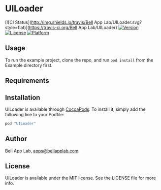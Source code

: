 # UILoader

[![CI Status](http://img.shields.io/travis/Bell App Lab/UILoader.svg?style=flat)](https://travis-ci.org/Bell App Lab/UILoader)
[![Version](https://img.shields.io/cocoapods/v/UILoader.svg?style=flat)](http://cocoapods.org/pods/UILoader)
[![License](https://img.shields.io/cocoapods/l/UILoader.svg?style=flat)](http://cocoapods.org/pods/UILoader)
[![Platform](https://img.shields.io/cocoapods/p/UILoader.svg?style=flat)](http://cocoapods.org/pods/UILoader)

## Usage

To run the example project, clone the repo, and run `pod install` from the Example directory first.

## Requirements

## Installation

UILoader is available through [CocoaPods](http://cocoapods.org). To install
it, simply add the following line to your Podfile:

```ruby
pod "UILoader"
```

## Author

Bell App Lab, apps@bellapplab.com

## License

UILoader is available under the MIT license. See the LICENSE file for more info.
